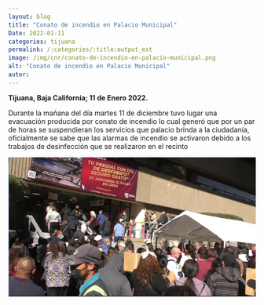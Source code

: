 ```yaml
---
layout: blog
title: "Conato de incendio en Palacio Municipal"
Date: 2022-01-11
categories: tijuana
permalink: /:categories/:title:output_ext
image: /img/cnr/conato-de-incendio-en-palacio-municipal.png
alt: "Conato de incendio en Palacio Municipal"
autor:
---
```


**Tijuana, Baja California; 11 de Enero 2022.** 

Durante la mañana del día martes 11 de diciembre tuvo lugar una evacuación producida por conato de incendio lo cual generó que por un par de horas se suspendieran los servicios que palacio brinda a la ciudadanía, oficialmente se sabe que las alarmas de incendio se activaron debido a los trabajos de desinfección que se realizaron en el recinto

<div id="carouselExampleSlidesOnly" class="carousel slide" data-ride="carousel">
  <div class="carousel-inner">
    <div class="carousel-item active">
       <img class="d-block w-100" src="/img/cnr/conato-de-incendio-en-palacio-municipal.png" loading="lazy"  alt="Conato de incendio en Palacio Municipal">
    </div>
  </div>
</div>